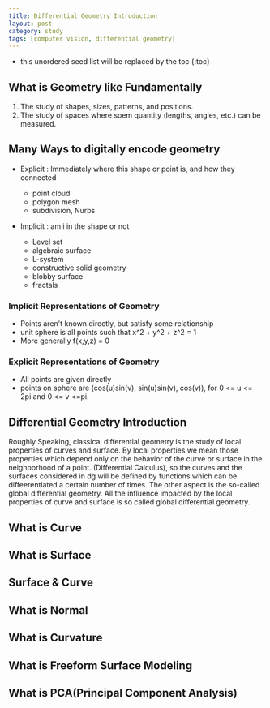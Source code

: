 ```yaml
---
title: Differential Geometry Introduction
layout: post
category: study
tags: [computer vision, differential geometry]
---
```


* this unordered seed list will be replaced by the toc
{:toc}

## What is Geometry like Fundamentally
1. The study of shapes, sizes, patterns, and positions.
2. The study of spaces where soem quantity (lengths, angles, etc.) can be measured.

## Many Ways to digitally encode geometry
* Explicit : Immediately where this shape or point is, and how they connected
    - point cloud
    - polygon mesh
    - subdivision, Nurbs

* Implicit : am i in the shape or not
    - Level set
    - algebraic surface
    - L-system
    - constructive solid geometry
    - blobby surface
    - fractals

### Implicit Representations of Geometry
- Points aren't known directly, but satisfy some relationship
- unit sphere is all points such that x^2 + y^2 + z^2 = 1
- More generally f(x,y,z) = 0

### Explicit Representations of Geometry
- All points are given directly
- points on sphere are (cos(u)sin(v), sin(u)sin(v), cos(v)), for 0 <= u <= 2pi and 0 <= v <=pi.

## Differential Geometry Introduction
Roughly Speaking, classical differential geometry is the study of local properties of curves and surface. By local properties we mean those properties which depend only on the behavior of the curve or surface in the neighborhood of a point. (Differential Calculus), so the curves and the surfaces considered in dg will be defined by functions which can be diffeerentiated a certain number of times. The other aspect is the so-called global differential geometry. All the influence impacted by the local properties of curve and surface is so called global differential geometry.

## What is Curve

## What is Surface

## Surface & Curve

## What is Normal 

## What is Curvature

## What is Freeform Surface Modeling

## What is PCA(Principal Component Analysis)
